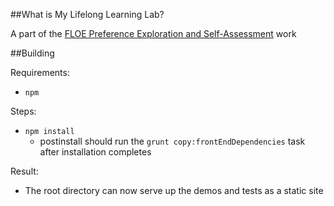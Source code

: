##What is My Lifelong Learning Lab?

A part of the [FLOE Preference Exploration and Self-Assessment](https://wiki.fluidproject.org/display/fluid/%28Floe%29+Preference+Exploration+and+Self-Assessment) work

##Building

Requirements:
* `npm`

Steps:
* `npm install`
    * postinstall should run the `grunt copy:frontEndDependencies` task after installation completes

Result:
* The root directory can now serve up the demos and tests as a static site
